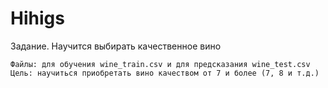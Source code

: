# Hihigs
Задание. Научится выбирать качественное вино

    Файлы: для обучения wine_train.csv и для предсказания wine_test.csv
    Цель: научиться приобретать вино качеством от 7 и более (7, 8 и т.д.)
